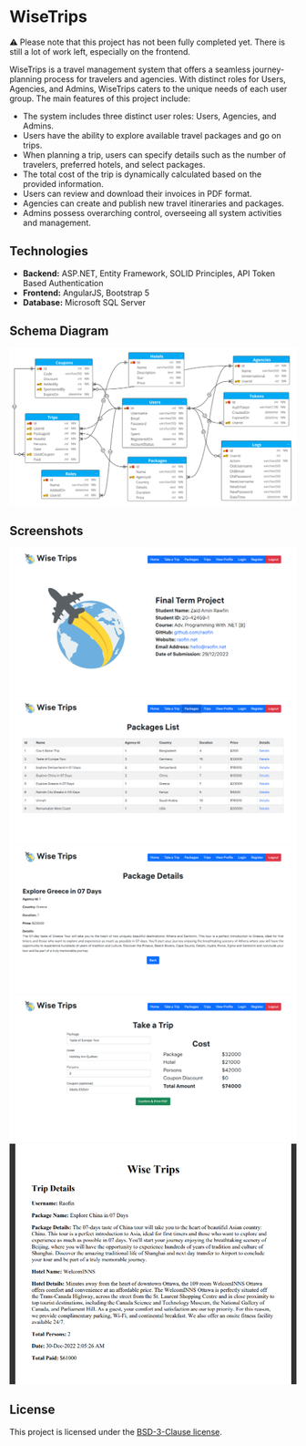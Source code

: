# WiseTrips
⚠️ Please note that this project has not been fully completed yet. There is still a lot of work left, especially on the frontend.

WiseTrips is a travel management system that offers a seamless journey-planning process for travelers and agencies. With distinct roles for Users, Agencies, and Admins, WiseTrips caters to the unique needs of each user group. The main features of this project include:
- The system includes three distinct user roles: Users, Agencies, and Admins.
- Users have the ability to explore available travel packages and go on trips.
- When planning a trip, users can specify details such as the number of travelers, preferred hotels, and select packages.
- The total cost of the trip is dynamically calculated based on the provided information.
- Users can review and download their invoices in PDF format.
- Agencies can create and publish new travel itineraries and packages.
- Admins possess overarching control, overseeing all system activities and management.

## Technologies
- **Backend:** ASP.NET, Entity Framework, SOLID Principles, API Token Based Authentication
- **Frontend:** AngularJS, Bootstrap 5
- **Database:** Microsoft SQL Server

## Schema Diagram
<img src="/Readme_md/schema-diagram.svg">

## Screenshots
<img src="/Readme_md/1.png">
<img src="/Readme_md/2.png">
<img src="/Readme_md/3.png">
<img src="/Readme_md/4.png">
<img src="/Readme_md/5.png">

## License
This project is licensed under the [BSD-3-Clause license](LICENSE).